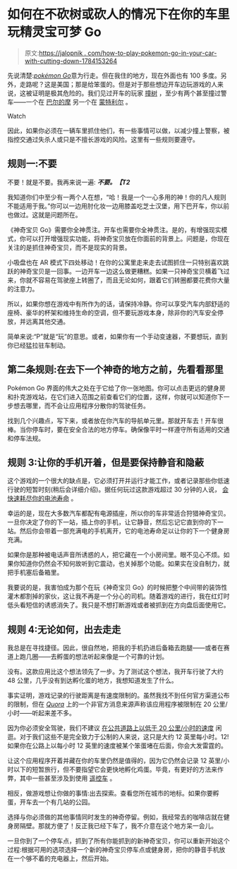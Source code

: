 # 如何在不砍树或砍人的情况下在你的车里玩精灵宝可梦 Go

> 原文:[https://jalopnik . com/how-to-play-pokemon-go-in-your-car-with-cutting-down-1784153264](https://jalopnik.com/how-to-play-pokemon-go-in-your-car-without-mowing-down-1784153264)

先说清楚:[*pokémon Go*](http://kotaku.com/tag/pokemon-go#_ga=1.124467018.1359681016.1464231051)意为行走。但在我住的地方，现在外面也有 100 多度。另外，走路呢？这是美国；那是给笨蛋的。但是对于那些想边开车边玩游戏的人来说，这被证明是极其危险的。我们见过开车的玩家 [撞树](http://jalopnik.com/guy-who-caught-tree-in-pokemon-go-actually-crashed-his-1783684604#_ga=1.179974308.1273901456.1445270859) ，至少有两个甚至撞过警车——一个在 [巴尔的摩](https://kotaku.com/pokemon-go-player-hits-cop-car-captured-on-camera-1783942861) 另一个在 [蒙特利尔](http://ici.radio-canada.ca/regions/quebec/2016/07/13/005-joueur-pokemon-go-collision-autopatrouille.shtml) 。

Watch

因此，如果你必须在一辆车里抓住他们，有一些事情可以做，以减少撞上警察，被指控交通过失杀人或只是不擅长游戏的风险。这里有一些规则要遵守。

## 规则一:不要

不要！就是不要。我再来说一遍: ***不要。【T2***

我知道你们中至少有一两个人在想，“哈！我是一个一心多用的神！你的凡人规则不能适用于我。”你可以一边用肘化妆一边用膝盖吃芝士汉堡，用下巴开车，你以前也做过。这就是问题所在。

《神奇宝贝 Go》需要你全神贯注。开车也需要你全神贯注。是的，有增强现实模式，你可以打开增强现实功能，将神奇宝贝放在你面前的背景上。问题是，你现在关注的是抓住神奇宝贝，而不是现实的背景。

小吸盘也在 AR 模式下四处移动！在你的公寓里走来走去试图抓住一只特别喜欢跳跃的神奇宝贝是一回事。一边开车一边这么做更糟糕。如果一只神奇宝贝横着飞过来，你就不容易在驾驶座上转圈了，而且无论如何，跟着它们转圈都要花费你大量的注意力。

所以，如果你想在游戏中有所作为的话，请保持冷静。你可以享受汽车内部舒适的座椅、豪华的杯架和维持生命的空调，但不要玩游戏本身，除非你的汽车安全停放，并远离其他交通。

简单来说:“P”就是“玩”的意思。或者，如果你有一个手动变速器，不要想玩，直到你已经猛拉驻车制动。

## 第二条规则:在去下一个神奇的地方之前，先看看那里

Pokémon Go 界面的伟大之处在于它给了你一张地图。你可以点击更远的健身房和扑克游戏站，在它们进入范围之前查看它们的位置，这样，你就可以知道你下一步想去哪里，而不会让应用程序分散你的驾驶任务。

找到几个兴趣点，写下来，或者放在你汽车的导航单元里。那就开车去！开车很棒。当你停车时，要在安全合法的地方停车。确保像平时一样遵守所有适用的交通和停车法规。

## 规则 3:让你的手机开着，但是要保持静音和隐蔽

这个游戏的一个很大的缺点是，它必须打开并运行才能工作，或者记录那些你低速行驶的短暂时刻(稍后会详细介绍)。据任何玩过这款游戏超过 30 分钟的人说， [会快速耗尽你的电池寿命](http://kotaku.com/pokemon-go-players-are-saying-the-game-kills-battery-li-1783187259) 。

幸运的是，现在大多数汽车都配有电源插座，所以你的车非常适合狩猎神奇宝贝。一旦你决定了你的下一站，插上你的手机，让它静音，然后忘记它直到你的下一站。然后你会带着一部充满电的手机离开，它的电池寿命足以让你的下一个健身房充满。

如果你是那种被电话声音所诱惑的人，把它藏在一个小房间里。眼不见心不烦。如果你知道你仍然会不知何故听到它震动，也关掉那个功能。如果实在没自制力，就把手机塞后备箱里。

我要说的是，我害怕成为那个在玩《神奇宝贝 Go》的时候把整个中间带的装饰性灌木都割掉的家伙，这让我不再是一个分心的司机。随着游戏的进行，我在红灯时低头看短信的诱惑消失了。我只是不想打断游戏或者被抓到在方向盘后面使用它。

## 规则 4:无论如何，出去走走

我总是在寻找捷径。因此，很自然地，把我的手机扔进后备箱去跑腿——或者在赛道上跑几圈——去孵蛋的想法听起来像是一个可靠的计划。

没有。这款应用比这个想法领先了一步。为了测试这个想法，我开车行驶了大约 48 公里，几乎没有到达孵化蛋的地方，我想知道发生了什么。

事实证明，游戏记录的行驶距离是有速度限制的。虽然我找不到任何官方渠道公布的限制，但在 [*Quora*](https://www.quora.com/Pokemon-Go-What-is-the-maximum-%E2%80%9Cwalking%E2%80%9D-speed-for-egg-hatching) 上的一个非官方消息来源声称该应用程序被限制在 20 公里/小时——听起来差不多。

因为你必须安全驾驶，我们不建议 [在公共道路上以低于 20 公里/小时的速度](http://jalopnik.com/pokemon-go-makes-driving-a-lot-more-dangerous-1783377760) 闲逛。对于我们这些不是完全致力于公制的人来说，这只是大约 12 英里每小时。12!如果你在公路上以每小时 12 英里的速度被某个笨蛋堵在后面，你会大发雷霆的。

让这个应用程序开着并藏在你的车里仍然是值得的，因为它仍然会记录 12 英里/小时以下的短暂旅行，但不要指望它会更快地孵化鸡蛋。毕竟，有更好的方法来作弊，其中一些甚至涉及到使用 [遥控车](http://kotaku.com/strap-your-phone-to-an-rc-car-to-hatch-pokemon-go-eggs-1784181901) 。

相反，做游戏想让你做的事情:出去探索。查看您所在城市的地标。如果你要孵蛋，开车去一个有几站的公园。

选择与你必须做的其他事情同时发生的神奇停留。例如，我经常去的咖啡店就在健身房隔壁。那就方便了！反正我已经下车了，我不介意在这个地方呆一会儿。

一旦你到了一个停车点，抓到了所有你能抓到的新神奇宝贝，你可以重新开始这个过程:根据可用的选项选择一个新的神奇宝贝停车点或健身房，把你的静音手机放在一个够不着的充电器上，然后开始。